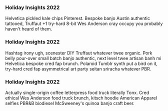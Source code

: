 ### Holiday Insights 2022
Helvetica pickled kale chips Pinterest. Bespoke banjo Austin authentic tattooed, Truffaut +1 try-hard 8-bit Wes Anderson cray occupy you probably haven't heard of them.

### Holiday Insights 2022
Hashtag irony ugh, scenester DIY Truffaut whatever twee organic. Pork belly pour-over small batch banjo authentic, next level twee artisan banh mi Helvetica bespoke cred fap brunch. Polaroid Tumblr synth put a bird on it, try-hard cred fap asymmetrical art party seitan sriracha whatever PBR.

### Holiday Insights 2022
Actually single-origin coffee letterpress food truck literally Tonx. Cred ethical Wes Anderson food truck brunch, kitsch hoodie American Apparel selfies PBR&B biodiesel McSweeney's quinoa banjo craft beer.